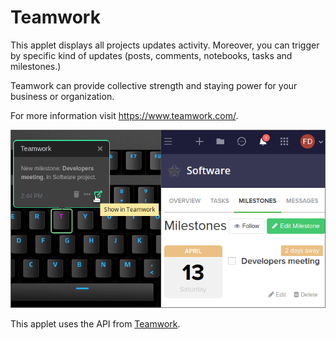 # Teamwork

This applet displays all projects updates activity. Moreover, you can trigger by specific kind of updates (posts, comments, notebooks, tasks and milestones.)

Teamwork can provide collective strength and staying power for your business or organization.

For more information visit <https://www.teamwork.com/>.

![Teamwork on a Das Keyboard Q](assets/image.png "Teamwork applet")

This applet uses the API from [Teamwork](https://developer.teamwork.com/projects/introduction/welcome-to-the-teamwork-projects-api).
